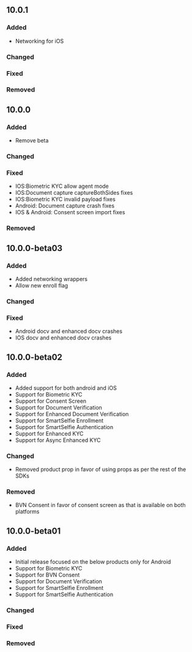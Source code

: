 ## 10.0.1

### Added
- Networking for iOS

### Changed

### Fixed

### Removed
## 10.0.0

### Added
- Remove beta
### Changed

### Fixed
- IOS:Biometric KYC allow agent mode
- IOS:Document capture captureBothSides fixes
- IOS:Biometric KYC invalid payload fixes
- Android: Document capture crash fixes
- IOS & Android: Consent screen import fixes
### Removed
## 10.0.0-beta03

### Added
- Added networking wrappers
- Allow new enroll flag

### Changed

### Fixed
- Android docv and enhanced docv crashes
- IOS docv and enhanced docv crashes

## 10.0.0-beta02

### Added
- Added support for both android and iOS
- Support for Biometric KYC
- Support for Consent Screen
- Support for Document Verification
- Support for Enhanced Document Verification
- Support for SmartSelfie Enrollment
- Support for SmartSelfie Authentication
- Support for Enhanced KYC
- Support for Async Enhanced KYC

### Changed
- Removed product prop in favor of using props as per the rest of the SDKs

### Removed
- BVN Consent in favor of consent screen as that is available on both platforms

## 10.0.0-beta01

### Added
- Initial release focused on the below products only for Android
- Support for Biometric KYC
- Support for BVN Consent
- Support for Document Verification
- Support for SmartSelfie Enrollment
- Support for SmartSelfie Authentication

### Changed

### Fixed

### Removed
